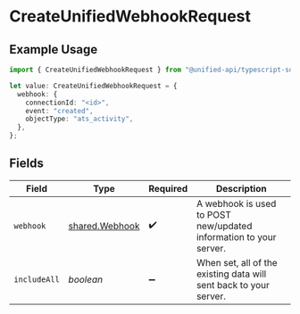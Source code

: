 # CreateUnifiedWebhookRequest

## Example Usage

```typescript
import { CreateUnifiedWebhookRequest } from "@unified-api/typescript-sdk/sdk/models/operations";

let value: CreateUnifiedWebhookRequest = {
  webhook: {
    connectionId: "<id>",
    event: "created",
    objectType: "ats_activity",
  },
};
```

## Fields

| Field                                                             | Type                                                              | Required                                                          | Description                                                       |
| ----------------------------------------------------------------- | ----------------------------------------------------------------- | ----------------------------------------------------------------- | ----------------------------------------------------------------- |
| `webhook`                                                         | [shared.Webhook](../../../sdk/models/shared/webhook.md)           | :heavy_check_mark:                                                | A webhook is used to POST new/updated information to your server. |
| `includeAll`                                                      | *boolean*                                                         | :heavy_minus_sign:                                                | When set, all of the existing data will sent back to your server. |